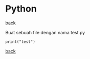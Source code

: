 # Python
[back](../readme.md)

Buat sebuah file dengan nama test.py
```
print("test")
```

[back](../readme.md)